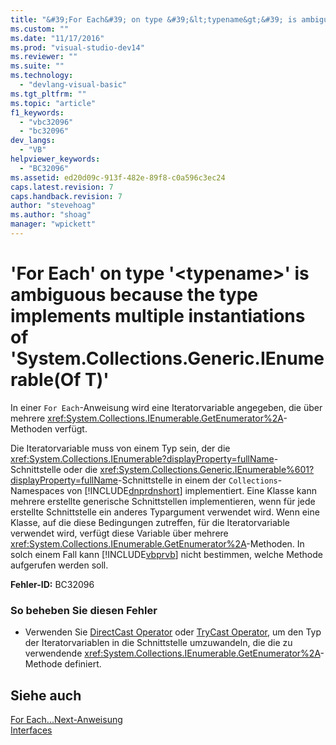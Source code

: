 ```yaml
---
title: "&#39;For Each&#39; on type &#39;&lt;typename&gt;&#39; is ambiguous because the type implements multiple instantiations of &#39;System.Collections.Generic.IEnumerable(Of T)&#39; | Microsoft Docs"
ms.custom: ""
ms.date: "11/17/2016"
ms.prod: "visual-studio-dev14"
ms.reviewer: ""
ms.suite: ""
ms.technology: 
  - "devlang-visual-basic"
ms.tgt_pltfrm: ""
ms.topic: "article"
f1_keywords: 
  - "vbc32096"
  - "bc32096"
dev_langs: 
  - "VB"
helpviewer_keywords: 
  - "BC32096"
ms.assetid: ed20d09c-913f-482e-89f8-c0a596c3ec24
caps.latest.revision: 7
caps.handback.revision: 7
author: "stevehoag"
ms.author: "shoag"
manager: "wpickett"
---
```

# &#39;For Each&#39; on type &#39;&lt;typename&gt;&#39; is ambiguous because the type implements multiple instantiations of &#39;System.Collections.Generic.IEnumerable(Of T)&#39;
In einer `For Each`\-Anweisung wird eine Iteratorvariable angegeben, die über mehrere <xref:System.Collections.IEnumerable.GetEnumerator%2A>\-Methoden verfügt.  
  
 Die Iteratorvariable muss von einem Typ sein, der die <xref:System.Collections.IEnumerable?displayProperty=fullName>\-Schnittstelle oder die <xref:System.Collections.Generic.IEnumerable%601?displayProperty=fullName>\-Schnittstelle in einem der `Collections`\-Namespaces von [!INCLUDE[dnprdnshort](../../../csharp/getting-started/includes/dnprdnshort_md.md)] implementiert.  Eine Klasse kann mehrere erstellte generische Schnittstellen implementieren, wenn für jede erstellte Schnittstelle ein anderes Typargument verwendet wird.  Wenn eine Klasse, auf die diese Bedingungen zutreffen, für die Iteratorvariable verwendet wird, verfügt diese Variable über mehrere <xref:System.Collections.IEnumerable.GetEnumerator%2A>\-Methoden.  In solch einem Fall kann [!INCLUDE[vbprvb](../../../csharp/programming-guide/concepts/linq/includes/vbprvb_md.md)] nicht bestimmen, welche Methode aufgerufen werden soll.  
  
 **Fehler\-ID:** BC32096  
  
### So beheben Sie diesen Fehler  
  
-   Verwenden Sie [DirectCast Operator](../../../visual-basic/language-reference/operators/directcast-operator.md) oder [TryCast Operator](../../../visual-basic/language-reference/operators/trycast-operator.md), um den Typ der Iteratorvariablen in die Schnittstelle umzuwandeln, die die zu verwendende <xref:System.Collections.IEnumerable.GetEnumerator%2A>\-Methode definiert.  
  
## Siehe auch  
 [For Each...Next\-Anweisung](../../../visual-basic/language-reference/statements/for-each-next-statement.md)   
 [Interfaces](../../../visual-basic/programming-guide/language-features/interfaces/index.md)